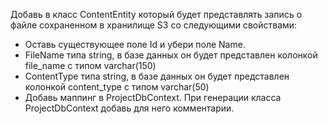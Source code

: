 ﻿Добавь в класс ContentEntity который будет представлять запись о файле сохраненном в хранилище S3 со следующими свойствами:
* Оставь существующее поле Id и убери поле Name.
* FileName типа string, в базе данных он будет представлен колонкой file_name с типом varchar(150)
* ContentType типа string, в базе данных он будет представлен колонкой content_type с типом varchar(50)
* Добавь маппинг в ProjectDbContext. При генерации класса ProjectDbContext добавь для него комментарии.
